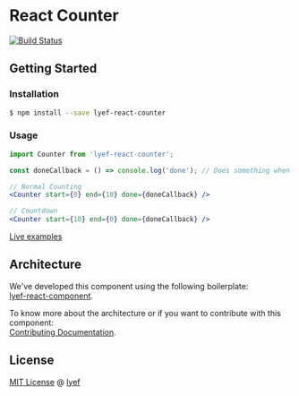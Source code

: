 # React Counter
[![Build Status](https://travis-ci.org/lyef/lyef-react-counter.svg)](https://travis-ci.org/lyef/lyef-react-counter)


## Getting Started

### Installation

```sh
$ npm install --save lyef-react-counter
```

### Usage

```jsx
import Counter from 'lyef-react-counter';

const doneCallback = () => console.log('done'); // Does something when count ends

// Normal Counting
<Counter start={0} end={10} done={doneCallback} />

// Countdown
<Counter start={10} end={0} done={doneCallback} />
```

[Live examples](https://lyef.github.io/lyef-react-counter)

## Architecture

We've developed this component using the following boilerplate:  
[lyef-react-component](https://github.com/lyef/lyef-react-component).

To know more about the architecture or if you want to contribute with this component:  
[Contributing Documentation](https://github.com/lyef/lyef-react-counter/blob/master/CONTRIBUTING.md).

## License

[MIT License](https://github.com/lyef/lyef-react-counter/blob/master/LICENSE.md) @ [lyef](https://lyef.github.io/)

